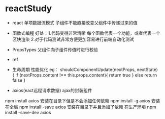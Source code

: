 # reactStudy
- react 单项数据流模式 子组件不能直接改变父组件中传递过来的值
- 函数式编程 好处：1.代码变得非常清晰 每个函数代表一个功能，或者代表一个区块渲染 2.对于代码测试非常方便更加容易进行前端自动化测试
- PropsTypes  父组件向子组件传值时进行校验
- ref
- 生命周期
性能优化
eg：
shouldComponentUpdate(nextProps, nextState) {
        if (nextProps.content !== this.props.content){
            return true
        } else
        return false
    }

- axios(eact远程请求数据)  ajax的封装组件


npm install axios    安装在目录下但是不会添加任何依赖
npm install -g axios  安装在全局
npm install -save axios  安装在目录下并且添加了依赖  在生产环境
npm install -save-dev axios








